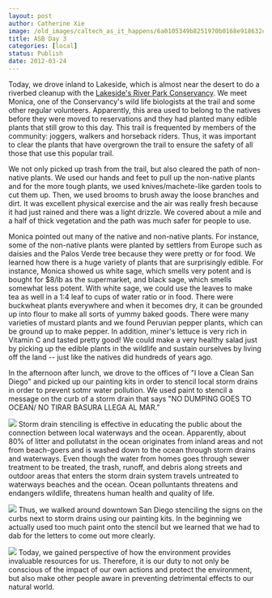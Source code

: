 ```yaml
---
layout: post
author: Catherine Xie
image: /old_images/caltech_as_it_happens/6a0105349b8251970b0168e918632c970c.jpg
title: ASB Day 3
categories: [local]
status: Publish
date: 2012-03-24
---
```


Today, we drove inland to Lakeside, which is almost near the desert to do a riverbed cleanup with the [Lakeside's River Park Conservancy](https://www.lakesideriverpark.org/). We meet Monica, one of the Conservancy's wild life biologists at the trail and some other regular volunteers. Apparently, this area used to belong to the natives before they were moved to reservations and they had planted many edible plants that still grow to this day. This trail is frequented by members of the community: joggers, walkers and horseback riders. Thus, it was important to clear the plants that have overgrown the trail to ensure the safety of all those that use this popular trail.

 We not only picked up trash from the trail, but also cleared the path of non-native plants. We used our hands and feet to pull up the non-native plants and for the more tough plants, we used knives/machete-like garden tools to cut them up. Then, we used brooms to brush away the loose branches and dirt. It was excellent physical exercise and the air was really fresh because it had just rained and there was a light drizzle. We covered about a mile and a half of thick vegetation and the path was much safer for people to use.

Monica pointed out many of the native and non-native plants. For instance, some of the non-native plants were planted by settlers from Europe such as daisies and the Palos Verde tree because they were pretty or for food. We learned how there is a huge variety of plants that are surprisingly edible. For instance, Monica showed us white sage, which smells very potent and is bought for $8/lb as the supermarket, and black sage, which smells somewhat less potent. With white sage, we could use the leaves to make tea as well in a 1:4 leaf to cups of water ratio or in food. There were buckwheat plants everywhere and when it becomes dry, it can be grounded up into flour to make all sorts of yummy baked goods. There were many varieties of mustard plants and we found Peruvian pepper plants, which can be ground up to make pepper. In addition, miner's lettuce is very rich in Vitamin C and tasted pretty good! We could make a very healthy salad just by picking up the edible plants in the wildlife and sustain ourselves by living off the land -- just like the natives did hundreds of years ago.

In the afternoon after lunch, we drove to the offices of "I love a Clean San Diego" and picked up our painting kits in order to stencil local storm drains in order to prevent sotmr water pollution. We used paint to stencil a message on the curb of a storm drain that says "NO DUMPING GOES TO OCEAN/ NO TIRAR BASURA LLEGA AL MAR."


![](/old_images/caltech_as_it_happens/6a0105349b8251970b01630322caf8970d.jpg)
Storm drain stenciling is effective in educating the public about the connection between local waterways and the ocean. Apparently, about 80% of litter and pollutatst in the ocean originates from inland areas and not from beach-goers and is washed down to the ocean through storm drains and waterways. Even though the water from homes goes through sewer treatment to be treated, the trash, runoff, and debris along streets and outdoor areas that enters the storm drain system travels untreated to waterways beaches and the ocean. Ocean polluntants threatens and endangers wildlife, threatens human health and quality of life.


![](/old_images/caltech_as_it_happens/6a0105349b8251970b01630322cc6c970d.jpg)
Thus, we walked around downtown San Diego stenciling the signs on the curbs next to storm drains using our painting kits. In the beginning we actually used too much paint onto the stencil but we learned that we had to dab for the letters to come out more clearly.


![](/old_images/caltech_as_it_happens/6a0105349b8251970b01630322cd26970d.jpg)
  Today, we gained perspective of how the environment provides invaluable resources for us. Therefore, it is our duty to not only be conscious of the impact of our own actions and protect the environment, but also make other people aware in preventing detrimental effects to our natural world.

